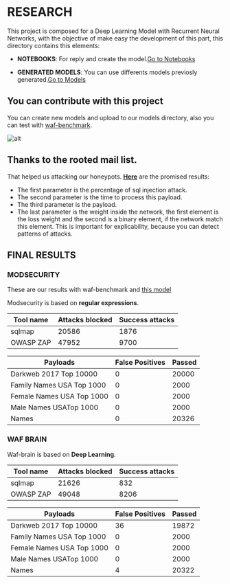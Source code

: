 # RESEARCH

This project is composed for a Deep Learning Model with Recurrent Neural Networks, with the objective of make easy the development of this part,
this directory contains this elements:

- **NOTEBOOKS**: For reply and create the model.[Go to Notebooks](https://github.com/BBVA/waf-brain/blob/master/research/notebooks/NOTEBOOKS.md)

- **GENERATED MODELS**: You can use differents models previosly generated.[Go to Models](https://github.com/BBVA/waf-brain/blob/master/research/models/MODELS.md)

## You can contribute with this project
You can create new models and upload to our models directory, also you can test with [waf-benchmark](https://github.com/BBVA/waf-benchmark).

![alt](http://kirklandweblog.typepad.com/.a/6a00d83451975769e201b8d290befa970c-800wi)

## Thanks to the rooted mail list.
That helped us attacking our honeypots.  [**Here**](https://github.com/BBVA/waf-brain/blob/master/research/rooted/wafbrain_output.txt) are the promised results:
- The first parameter is the percentage of sql injection attack.
- The second parameter is the time to process this payload.
- The third parameter is the payload.
- The last parameter is the weight inside the network, the first element is the loss weight and the second is a binary element, if the network match this element.
    This is important for explicability, because you can detect patterns of attacks.


## FINAL RESULTS

### MODSECURITY

These are our results with waf-benchmark and [this model](https://github.com/BBVA/waf-brain/blob/master/waf_brain/models/model_feat-5_botneck-101_v2.h5)

Modsecurity is based on **regular expressions**.

| Tool name                 | Attacks blocked | Success attacks |
|---------------------------|-----------------|-----------------|
| sqlmap                    | 20586           | 1876            |
| OWASP ZAP                 | 47952           | 9700            |

| Payloads                  | False Positives | Passed          |
|---------------------------|-----------------|-----------------|
| Darkweb 2017 Top 10000    | 0               | 20000           |
| Family Names USA Top 1000 | 0               | 2000            |
| Female Names USA Top 1000 | 0               | 2000            |
| Male Names USATop 1000    | 0               | 2000            |
| Names                     | 0               | 20326           |


### WAF BRAIN

Waf-brain is based on **Deep Learning**.

| Tool name                 | Attacks blocked | Success attacks |
|---------------------------|-----------------|-----------------|
| sqlmap                    | 21626           | 832             |
| OWASP ZAP                 | 49048           | 8206            |

| Payloads                  | False Positives | Passed          |
|---------------------------|-----------------|-----------------|
| Darkweb 2017 Top 10000    | 36              | 19872           |
| Family Names USA Top 1000 | 0               | 2000            |
| Female Names USA Top 1000 | 0               | 2000            |
| Male Names USATop 1000    | 0               | 2000            |
| Names                     | 4               | 20322           |

